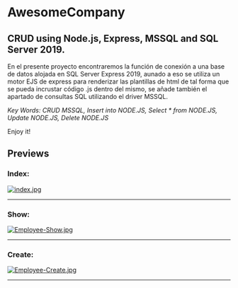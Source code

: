 # AwesomeCompany
CRUD using Node.js, Express, MSSQL and SQL Server 2019.
-----------------------------------------------------------------

En el presente proyecto encontraremos la función de conexión a una base de datos
alojada en SQL Server Express 2019, aunado a eso se utiliza un motor EJS de express
para renderizar las plantillas de html de tal forma que se pueda incrustar código 
.js dentro del mismo, se añade también el apartado de consultas SQL utilizando
el driver MSSQL.

*Key Words:
CRUD MSSQL, Insert into NODE.JS, Select * from NODE.JS, Update NODE.JS, Delete NODE.JS*

Enjoy it!

## Previews

### Index:
[![index.jpg](https://i.postimg.cc/KcL67Ffm/index.jpg)](https://postimg.cc/MX63xCgL)

------------------------------------------------------------------------------------------------------

### Show:
[![Employee-Show.jpg](https://i.postimg.cc/C13rzvQF/Employee-Show.jpg)](https://postimg.cc/tZzNczbf)

-----------------------------------------------------------------------------------------------------

### Create:
[![Employee-Create.jpg](https://i.postimg.cc/hjLT1pG4/Employee-Create.jpg)](https://postimg.cc/wyB165Jn)

-----------------------------------------------------------------------------------------------------
